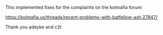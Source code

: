 This implemented fixes for the complaints on the kolmafia forum:

https://kolmafia.us/threads/recent-problems-with-batfellow-ash.27847/

Thank you adeyke and c2t
